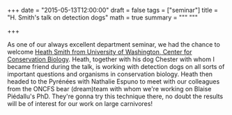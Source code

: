 +++
date = "2015-05-13T12:00:00"
draft = false
tags = ["seminar"]
title = "H. Smith's talk on detection dogs"
math = true
summary = """
"""

+++
 
As one of our always excellent department seminar, we had the chance to welcome 
<a href="http://conservationbiology.uw.edu/conservation-canines/conservation-canines-staff/" target="_blank">Heath 
Smith from University of Washington, Center for Conservation Biology</a>. Heath, together 
with his dog Chester with whom I became friend during the talk, is working with detection 
dogs on all sorts of important questions and organisms in conservation biology. Heath then 
headed to the Pyrénées with Nathalie Espuno to meet with our colleagues from the ONCFS 
bear (dream)team with whom we're working 
on Blaise Piédallu's 
PhD. They're gonna try this technique there, no doubt the results will be of 
interest for our work on large carnivores!